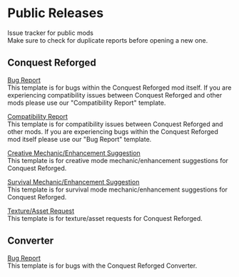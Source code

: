 # Public Releases
Issue tracker for public mods    
Make sure to check for duplicate reports before opening a new one.

## **Conquest Reforged**

[Bug Report](https://github.com/Conquest-Reforged/ConquestReforged/issues/new?assignees=&labels=Bug%2C+Conquest+Reforged&template=-conquest-reforged--bug-report.md&title=)    
This template is for bugs within the Conquest Reforged mod itself. If you are experiencing compatibility issues between Conquest Reforged and other mods please use our "Compatibility Report" template.

[Compatibility Report](https://github.com/Conquest-Reforged/ConquestReforged/issues/new?assignees=&labels=Conquest+Reforged%2C+Incompatibility&template=-conquest-reforged--compatibility-report.md&title=)    
This template is for compatibility issues between Conquest Reforged and other mods. If you are experiencing bugs within the Conquest Reforged mod itself please use our "Bug Report" template.

[Creative Mechanic/Enhancement Suggestion](https://github.com/Conquest-Reforged/ConquestReforged/issues/new?assignees=&labels=Conquest+Reforged%2C+Creative&template=-conquest-reforged--creative-mechanic-enhancement-suggestion.md&title=)    
This template is for creative mode mechanic/enhancement suggestions for Conquest Reforged.

[Survival Mechanic/Enhancement Suggestion](https://github.com/Conquest-Reforged/ConquestReforged/issues/new?assignees=&labels=Conquest+Reforged%2C+Survival&template=-conquest-reforged--survival-mechanic-enhancement-suggestion.md&title=)    
This template is for survival mode mechanic/enhancement suggestions for Conquest Reforged.

[Texture/Asset Request](https://github.com/Conquest-Reforged/ConquestReforged/issues/new?assignees=&labels=Conquest+Reforged%2C+Texture%2FAsset&template=-conquest-reforged--texture-asset-request.md&title=)    
This template is for texture/asset requests for Conquest Reforged.

## **Converter**

[Bug Report](https://github.com/Conquest-Reforged/ConquestReforged/issues/new?assignees=&labels=Bug%2C+Converter&template=-converter--bug-report.md&title=)    
This template is for bugs with the Conquest Reforged Converter.
